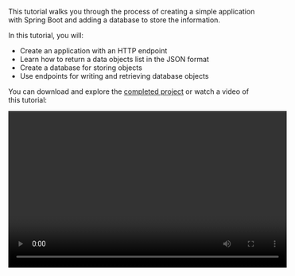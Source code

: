 [//]: # (title: Create a RESTful web service with a database using Spring Boot – tutorial)

This tutorial walks you through the process of creating a simple application with Spring Boot and adding a database
to store the information.

In this tutorial, you will:
* Create an application with an HTTP endpoint
* Learn how to return a data objects list in the JSON format
* Create a database for storing objects
* Use endpoints for writing and retrieving database objects

You can download and explore the [completed project](https://github.com/kotlin-hands-on/spring-time-in-kotlin-episode1)
or watch a video of this tutorial:

<video width="560" height="315" href="gf-kjD2ZmZk" title="Spring Time in Kotlin. Getting Started"/>

## Before you start

Download and install the latest version of [IntelliJ IDEA](https://www.jetbrains.com/idea/download/index.html).

## Bootstrap the project

Use Spring Initializr to create a new project:

> You can also create a new project using [IntelliJ IDEA with the Spring Boot plugin](https://www.jetbrains.com/help/idea/spring-boot.html)
>
{type="note"}

1. Open [Spring Initializr](https://start.spring.io/#!type=gradle-project&language=kotlin&platformVersion=2.7.3&packaging=jar&jvmVersion=11&groupId=com.example&artifactId=demo&name=demo&description=Demo%20project%20for%20Spring%20Boot&packageName=demo&dependencies=web,data-jdbc,h2). This link opens the page with the project settings for this tutorial already filled in.
This project uses **Gradle**, **Kotlin**, **Spring Web**, **Spring Data JDBC**, and **H2 Database**:

   ![Create a new project with Spring Initializr](spring-boot-create-project-with-initializr.png){width=800}

2. Click **GENERATE** at the bottom of the screen. Spring Initializr will generate the project with the specified
settings. The download starts automatically.

3. Unpack the **.zip** file and open it in IntelliJ IDEA.

   The project has the following structure:
   ![The Spring Boot project structure](spring-boot-project-structure.png){width=350}
 
   There are packages and classes under the `main/kotlin` folder that belong to the application. The entry point to
the application is the `main()` method of the `DemoApplication.kt` file.

## Explore the project build file

Open the `build.gradle.kts` file.

This is the Gradle Kotlin build script, which contains a list of the dependencies required for the application.

The Gradle file is standard for Spring Boot, but it also contains necessary Kotlin dependencies, including
the [kotlin-spring](all-open-plugin.md#spring-support) Gradle plugin.

## Explore the Spring Boot application

Open the `DemoApplication.kt` file:

```kotlin
package demo

import org.springframework.boot.autoconfigure.SpringBootApplication
import org.springframework.boot.runApplication

@SpringBootApplication
class DemoApplication

fun main(args: Array<String>) {
    runApplication<DemoApplication>(*args)
}
```

Note that the Kotlin application file differs from a Java application file:
* While Spring Boot looks for a public static `main()` method, the Kotlin application uses a
[top-level function](functions.md#function-scope) defined outside `DemoApplication` class.
* The `DemoApplication` class is not declared as `open`, since the [kotlin-spring](all-open-plugin.md#spring-support)
plugin does that automatically.

## Create a data class and a controller

To create an endpoint, add a [data class](data-classes.md) and a controller to your project:

1. In the `DemoApplication.kt` file, create a `Message` data class with two properties: `id` and `text`:

   ```kotlin
   data class Message(val id: String?, val text: String)
   ```

2. In the same file, create a `MessageResource` class which will serve the requests and return a JSON document
containing a collection of `Message` objects:

   ```kotlin
   @RestController
   class MessageResource {
       @GetMapping
       fun index(): List<Message> = listOf(
           Message("1", "Hello!"),
           Message("2", "Bonjour!"),
           Message("3", "Privet!"),
       )
   }
   ```

Full code of the `DemoApplication.kt`:

```kotlin
package demo

import org.springframework.boot.autoconfigure.SpringBootApplication
import org.springframework.boot.runApplication
import org.springframework.data.annotation.Id
import org.springframework.web.bind.annotation.GetMapping
import org.springframework.web.bind.annotation.RestController

@SpringBootApplication
class DemoApplication

fun main(args: Array<String>) {
    runApplication<DemoApplication>(*args)
}

@RestController
class MessageResource {
    @GetMapping
    fun index(): List<Message> = listOf(
        Message("1", "Hello!"),
        Message("2", "Bonjour!"),
        Message("3", "Privet!"),
    )
}

data class Message(val id: String?, val text: String)
```

## Run the application

The application is now ready to run:

1. Click the green **Run** icon in the gutter beside the `main()` method or use the **Alt+Enter** shortcut to invoke
the launch menu in IntelliJ IDEA:

   ![Run the application](spring-boot-run-the-application.png){width=800}

   > You can also run the `./gradlew bootRun` command in the terminal.
   >
   {type="note"}

2. Once the application starts, open the following URL: [http://localhost:8080](http://localhost:8080).

   You will see a page with a collection of messages in JSON format:

   ![Application output](spring-boot-output.png)

## Add database support

To use a database in your application, first create two endpoints: one for saving messages and one for retrieving them:

1. Add the `@Table` annotation to the `Message` class to declare mapping to a database table. Add the `@Id` annotation
before the `id` field. These annotations also require additional imports:

   ```kotlin
   import org.springframework.data.annotation.Id
   import org.springframework.data.relational.core.mapping.Table
  
   @Table("messages")
   data class Message(@Id val id: String?, val text: String)
   ```

2. Use the [Spring Data Repository API](https://docs.spring.io/spring-data/commons/docs/current/api/org/springframework/data/repository/CrudRepository.html) to access the database:

   ```kotlin
   import org.springframework.data.jdbc.repository.query.Query
   import org.springframework.data.repository.CrudRepository
  
   interface MessageRepository : CrudRepository<Message, String>{
  
       @Query("select * from messages")
       fun findMessages(): List<Message>
   }
   ```

   When you call the `findMessages()` method on an instance of `MessageRepository`, it will execute the corresponding
database query:

   ```sql
   select * from messages
   ```

   This query retrieves a list of all `Message` objects in the database table.

3. Create the `MessageService` class:

   ```kotlin
   import org.springframework.stereotype.Service
  
   @Service
   class MessageService(val db: MessageRepository) {

       fun findMessages(): List<Message> = db.findMessages()

       fun post(message: Message){
           db.save(message)
       }
   }
   ```

   This class contains two methods:
   * `post()` for writing a new `Message` object to the database
   * `findMessages()` for getting all the messages from the database

4. Update the `MessageResource` class:

   ```kotlin
   import org.springframework.web.bind.annotation.RequestBody
   import org.springframework.web.bind.annotation.PostMapping
  
  
   @RestController
   class MessageResource(val service: MessageService) {
       @GetMapping
       fun index(): List<Message> = service.findMessages()
  
       @PostMapping
       fun post(@RequestBody message: Message) {
           service.post(message)
       }
   }
   ```

   Now it uses `MessageService` to work with the database.

## Configure the database

Configure the database in the application:

1. Create a new folder called `sql` in the `src/main/resources` with the `schema.sql` file inside. It will store
the database scheme:

   ![Create a new folder](spring-boot-sql-scheme.png){width=300}

2. Update the `src/main/resources/sql/schema.sql` file with the following code:

   ```sql
   CREATE TABLE IF NOT EXISTS messages (
     id                     VARCHAR(60)  DEFAULT RANDOM_UUID() PRIMARY KEY,
     text                   VARCHAR      NOT NULL
   );
   ```

   It creates the `messages` table with two fields: `id` and `text`. The table structure matches the structure of
the `Message` class.

3. Open the `application.properties` file located in the `src/main/resources` folder and add the following application
properties:

   ```properties
   spring.datasource.driver-class-name=org.h2.Driver
   spring.datasource.url=jdbc:h2:file:./data/testdb
   spring.datasource.username=sa
   spring.datasource.password=password
   spring.datasource.schema=classpath:sql/schema.sql
   spring.datasource.initialization-mode=always
   ```

   These settings enable the database for the Spring Boot application.
   See the full list of common application properties in the [Spring documentation](https://docs.spring.io/spring-boot/docs/current/reference/html/appendix-application-properties.html).

## Execute HTTP requests

You should use an HTTP client to work with previously created endpoints. In IntelliJ IDEA, you can use
the embedded [HTTP client](https://www.jetbrains.com/help/idea/http-client-in-product-code-editor.html):

1. Run the application. Once the application is up and running, you can execute POST requests to store messages
in the database.

2. Create the `requests.http` file and add the following HTTP requests:

   ```http request
   ### Post 'Hello!"
   POST http://localhost:8080/
   Content-Type: application/json
  
   {
     "text": "Hello!"
   }
  
   ### Post "Bonjour!"
  
   POST http://localhost:8080/
   Content-Type: application/json
  
   {
     "text": "Bonjour!"
   }
  
   ### Post "Privet!"
  
   POST http://localhost:8080/
   Content-Type: application/json
  
   {
     "text": "Privet!"
   }
  
   ### Get all the messages
   GET http://localhost:8080/
   ```

3. Execute all POST requests. Use the green **Run** icon in the gutter next to the request declaration.
   These requests write the text messages to the database.

   ![Run HTTP POST requests](spring-boot-run-http-request.png)

4. Execute the GET request and see the result in the **Run** tool window:

   ![Run HTTP GET request](spring-boot-output-2.png)

### Alternative way to execute requests

You can also use any other HTTP client or cURL command-line tool. For example, you can run the following commands in
the terminal to get the same result:

```bash
curl -X POST --location "http://localhost:8080" -H "Content-Type: application/json" -d "{ \"text\": \"Hello!\" }"

curl -X POST --location "http://localhost:8080" -H "Content-Type: application/json" -d "{ \"text\": \"Bonjour!\" }"

curl -X POST --location "http://localhost:8080" -H "Content-Type: application/json" -d "{ \"text\": \"Privet!\" }"

curl -X GET --location "http://localhost:8080"
```

## Next step

Get your personal language map to help you navigate Kotlin features and track your progress in studying the language.
We will also send you language tips and useful materials on using Kotlin with Spring.

<a href="https://surveys.jetbrains.com/s3/Kotlin-tips?%D1%81=A">
   <img src="get-kotlin-language-map.png" width="700" alt="Get the Kotlin language map"/>
</a>

> You will need to share your email address on the next page to receive the materials.
>
{type="note"}

### See also

For more tutorials, check out the Spring website:

* [Building web applications with Spring Boot and Kotlin](https://spring.io/guides/tutorials/spring-boot-kotlin/)
* [Spring Boot with Kotlin Coroutines and RSocket](https://spring.io/guides/tutorials/spring-webflux-kotlin-rsocket/)
